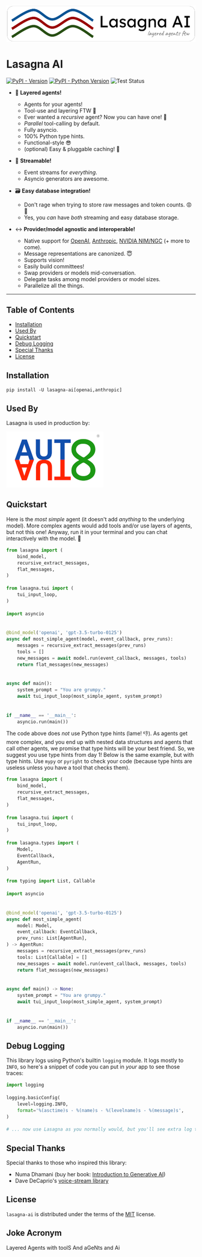![Lasagna AI Logo](https://raw.githubusercontent.com/Rhobota/lasagna-ai/main/logos/lasagna-ai.png)

# Lasagna AI

[![PyPI - Version](https://img.shields.io/pypi/v/lasagna-ai.svg)](https://pypi.org/project/lasagna-ai)
[![PyPI - Python Version](https://img.shields.io/pypi/pyversions/lasagna-ai.svg)](https://pypi.org/project/lasagna-ai)
![Test Status](https://github.com/Rhobota/lasagna-ai/actions/workflows/test.yml/badge.svg?branch=main)

- 🥞  **Layered agents!**
  - Agents for your agents!
  - Tool-use and layering FTW 💪
  - Ever wanted a _recursive_ agent? Now you can have one! 🤯
  - _Parallel_ tool-calling by default.
  - Fully asyncio.
  - 100% Python type hints.
  - Functional-style 😎
  - (optional) Easy & pluggable caching! 🏦

- 🚣  **Streamable!**
  - Event streams for _everything_.
  - Asyncio generators are awesome.

- 🗃️ **Easy database integration!**
  - Don't rage when trying to store raw messages and token counts. 😡 🤬
  - Yes, you _can_ have _both_ streaming and easy database storage.

- ↔️ **Provider/model agnostic and interoperable!**
  - Native support for [OpenAI](https://platform.openai.com/docs/models), [Anthropic](https://docs.anthropic.com/en/docs/welcome), [NVIDIA NIM/NGC](https://build.nvidia.com/explore/reasoning) (+ more to come).
  - Message representations are canonized. 😇
  - Supports vision!
  - Easily build committees!
  - Swap providers or models mid-conversation.
  - Delegate tasks among model providers or model sizes.
  - Parallelize all the things.

-----

## Table of Contents

- [Installation](#installation)
- [Used By](#used-by)
- [Quickstart](#quickstart)
- [Debug Logging](#debug-logging)
- [Special Thanks](#special-thanks)
- [License](#license)

## Installation

```console
pip install -U lasagna-ai[openai,anthropic]
```

## Used By

Lasagna is used in production by:

[![AutoAuto](https://raw.githubusercontent.com/Rhobota/lasagna-ai/main/logos/autoauto.png)](https://www.autoauto.ai/)

## Quickstart

Here is the _most simple_ agent (it doesn't add *anything* to the underlying model).
More complex agents would add tools and/or use layers of agents, but not this one!
Anyway, run it in your terminal and you can chat interactively with the model. 🤩

```python
from lasagna import (
    bind_model,
    recursive_extract_messages,
    flat_messages,
)

from lasagna.tui import (
    tui_input_loop,
)

import asyncio


@bind_model('openai', 'gpt-3.5-turbo-0125')
async def most_simple_agent(model, event_callback, prev_runs):
    messages = recursive_extract_messages(prev_runs)
    tools = []
    new_messages = await model.run(event_callback, messages, tools)
    return flat_messages(new_messages)


async def main():
    system_prompt = "You are grumpy."
    await tui_input_loop(most_simple_agent, system_prompt)


if __name__ == '__main__':
    asyncio.run(main())
```

The code above does _not_ use Python type hints (lame! 👎). As agents get
more complex, and you end up with nested data structures and
agents that call other agents, we promise that type hints will
be your best friend. So,
we suggest you use type hints from day 1! Below is the same example, but with
type hints. Use `mypy` or `pyright` to check your code (because type hints are
useless unless you have a tool that checks them).

```python
from lasagna import (
    bind_model,
    recursive_extract_messages,
    flat_messages,
)

from lasagna.tui import (
    tui_input_loop,
)

from lasagna.types import (
    Model,
    EventCallback,
    AgentRun,
)

from typing import List, Callable

import asyncio


@bind_model('openai', 'gpt-3.5-turbo-0125')
async def most_simple_agent(
    model: Model,
    event_callback: EventCallback,
    prev_runs: List[AgentRun],
) -> AgentRun:
    messages = recursive_extract_messages(prev_runs)
    tools: List[Callable] = []
    new_messages = await model.run(event_callback, messages, tools)
    return flat_messages(new_messages)


async def main() -> None:
    system_prompt = "You are grumpy."
    await tui_input_loop(most_simple_agent, system_prompt)


if __name__ == '__main__':
    asyncio.run(main())
```

## Debug Logging

This library logs using Python's builtin `logging` module. It logs mostly to `INFO`, so here's a snippet of code you can put in _your_ app to see those traces:

```python
import logging

logging.basicConfig(
    level=logging.INFO,
    format='%(asctime)s - %(name)s - %(levelname)s - %(message)s',
)

# ... now use Lasagna as you normally would, but you'll see extra log traces!
```

## Special Thanks

Special thanks to those who inspired this library:
- Numa Dhamani (buy her book: [Introduction to Generative AI](https://a.co/d/03dHnRmX))
- Dave DeCaprio's [voice-stream library](https://github.com/DaveDeCaprio/voice-stream)

## License

`lasagna-ai` is distributed under the terms of the [MIT](https://spdx.org/licenses/MIT.html) license.

## Joke Acronym

Layered Agents with toolS And aGeNts and Ai
